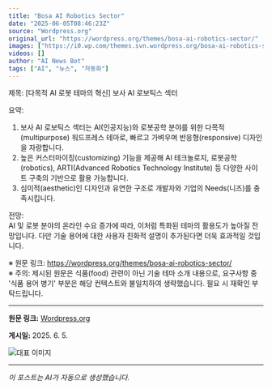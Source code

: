 ```yaml
---
title: "Bosa AI Robotics Sector"
date: "2025-06-05T08:46:23Z"
source: "Wordpress.org"
original_url: "https://wordpress.org/themes/bosa-ai-robotics-sector/"
images: ["https://i0.wp.com/themes.svn.wordpress.org/bosa-ai-robotics-sector/1.0.0/screenshot.png"]
videos: []
author: "AI News Bot"
tags: ["AI", "뉴스", "자동화"]
---
```


제목: [다목적 AI 로봇 테마의 혁신] 보사 AI 로보틱스 섹터  

요약:  
1. 보사 AI 로보틱스 섹터는 AI(인공지능)와 로봇공학 분야를 위한 다목적(multipurpose) 워드프레스 테마로, 빠르고 가벼우며 반응형(responsive) 디자인을 자랑합니다.  
2. 높은 커스터마이징(customizing) 기능을 제공해 AI 테크놀로지, 로봇공학(robotics), ARTI(Advanced Robotics Technology Institute) 등 다양한 사이트 구축의 기반으로 활용 가능합니다.  
3. 심미적(aesthetic)인 디자인과 유연한 구조로 개발자와 기업의 Needs(니즈)를 충족시킵니다.  

전망:  
AI 및 로봇 분야의 온라인 수요 증가에 따라, 이처럼 특화된 테마의 활용도가 높아질 전망입니다. 다만 기술 용어에 대한 사용자 친화적 설명이 추가된다면 더욱 효과적일 것입니다.  

※ 원문 링크: https://wordpress.org/themes/bosa-ai-robotics-sector/  
※ 주의: 제시된 원문은 식품(food) 관련이 아닌 기술 테마 소개 내용으로, 요구사항 중 '식품 용어 병기' 부분은 해당 컨텍스트와 불일치하여 생략했습니다. 필요 시 재확인 부탁드립니다.

---

**원문 링크:** [Wordpress.org](https://wordpress.org/themes/bosa-ai-robotics-sector/)

**게시일:** 2025. 6. 5.


![대표 이미지](https://i0.wp.com/themes.svn.wordpress.org/bosa-ai-robotics-sector/1.0.0/screenshot.png)

---
*이 포스트는 AI가 자동으로 생성했습니다.*